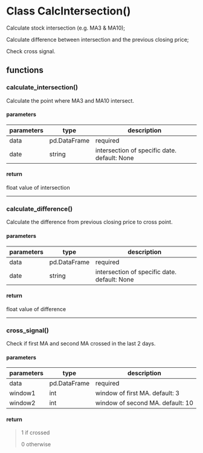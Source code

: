# Class CalcIntersection()

Calculate stock intersection (e.g. MA3 & MA10);

Calculate difference between intersection and the previous closing price;

Check cross signal.

## functions

### calculate_intersection()

Calculate the point where MA3 and MA10 intersect.

#### parameters

|parameters|type        |description                                   |
|----------|------------|----------------------------------------------|
|data      |pd.DataFrame| required                                     |
|date      |string      | intersection of specific date. default: None |

#### return

float value of intersection

---

### calculate_difference()

Calculate the difference from previous closing price to cross point.

#### parameters

|parameters|type        |description                                   |
|----------|------------|----------------------------------------------|
|data      |pd.DataFrame| required                                     |
|date      |string      | intersection of specific date. default: None |

#### return

float value of difference

---

### cross_signal()

Check if first MA and second MA crossed in the last 2 days.

#### parameters

|parameters|type        |description                                   |
|----------|------------|----------------------------------------------|
|data      |pd.DataFrame| required                                     |
|window1   |int         | window of first MA. default: 3               |
|window2   |int         | window of second MA. default: 10             |

#### return

> 1 if crossed
>
> 0 otherwise
